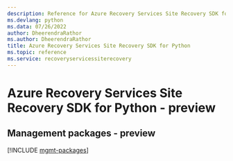 ```yaml
---
description: Reference for Azure Recovery Services Site Recovery SDK for Python
ms.devlang: python
ms.data: 07/26/2022
author: DheerendraRathor
ms.author: DheerendraRathor
title: Azure Recovery Services Site Recovery SDK for Python
ms.topic: reference
ms.service: recoveryservicessiterecovery
---
```

# Azure Recovery Services Site Recovery SDK for Python - preview

## Management packages - preview
[!INCLUDE [mgmt-packages](recovery-services-site-recovery-mgmt-index.md)]